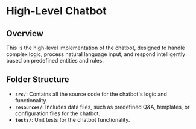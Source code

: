 # High-Level Chatbot

## Overview

This is the high-level implementation of the chatbot, designed to handle complex logic, process natural language input, and respond intelligently based on predefined entities and rules.

## Folder Structure

- **`src/`**: Contains all the source code for the chatbot's logic and functionality.
- **`resources/`**: Includes data files, such as predefined Q&A, templates, or configuration files for the chatbot.
- **`tests/`**: Unit tests for the chatbot functionality.
